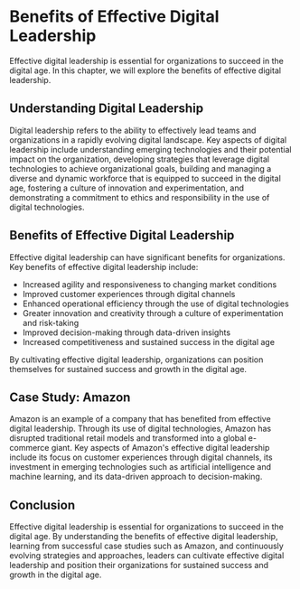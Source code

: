Benefits of Effective Digital Leadership
=================================================================

Effective digital leadership is essential for organizations to succeed in the digital age. In this chapter, we will explore the benefits of effective digital leadership.

Understanding Digital Leadership
--------------------------------

Digital leadership refers to the ability to effectively lead teams and organizations in a rapidly evolving digital landscape. Key aspects of digital leadership include understanding emerging technologies and their potential impact on the organization, developing strategies that leverage digital technologies to achieve organizational goals, building and managing a diverse and dynamic workforce that is equipped to succeed in the digital age, fostering a culture of innovation and experimentation, and demonstrating a commitment to ethics and responsibility in the use of digital technologies.

Benefits of Effective Digital Leadership
----------------------------------------

Effective digital leadership can have significant benefits for organizations. Key benefits of effective digital leadership include:

* Increased agility and responsiveness to changing market conditions
* Improved customer experiences through digital channels
* Enhanced operational efficiency through the use of digital technologies
* Greater innovation and creativity through a culture of experimentation and risk-taking
* Improved decision-making through data-driven insights
* Increased competitiveness and sustained success in the digital age

By cultivating effective digital leadership, organizations can position themselves for sustained success and growth in the digital age.

Case Study: Amazon
------------------

Amazon is an example of a company that has benefited from effective digital leadership. Through its use of digital technologies, Amazon has disrupted traditional retail models and transformed into a global e-commerce giant. Key aspects of Amazon's effective digital leadership include its focus on customer experiences through digital channels, its investment in emerging technologies such as artificial intelligence and machine learning, and its data-driven approach to decision-making.

Conclusion
----------

Effective digital leadership is essential for organizations to succeed in the digital age. By understanding the benefits of effective digital leadership, learning from successful case studies such as Amazon, and continuously evolving strategies and approaches, leaders can cultivate effective digital leadership and position their organizations for sustained success and growth in the digital age.
